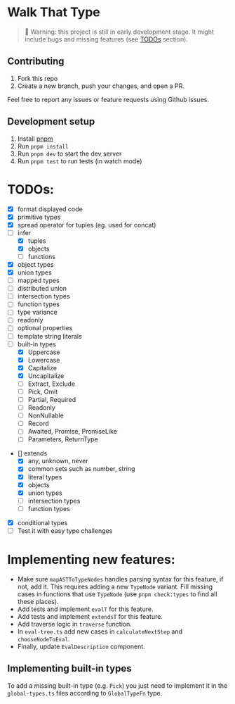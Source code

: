 # Walk That Type

> 🚧 Warning: this project is still in early development stage. It might include bugs and missing features (see [TODOs](#todos) section).

## Contributing

1. Fork this repo
2. Create a new branch, push your changes, and open a PR.

Feel free to report any issues or feature requests using Github issues.

## Development setup

1. Install [pnpm](https://pnpm.js.org/en/installation)
2. Run `pnpm install`
3. Run `pnpm dev` to start the dev server
4. Run `pnpm test` to run tests (in watch mode)

# TODOs:

- [x] format displayed code
- [x] primitive types
- [x] spread operator for tuples (eg. used for concat)
- [ ] infer
  - [x] tuples
  - [x] objects
  - [ ] functions
- [x] object types
- [x] union types
- [ ] mapped types
- [ ] distributed union
- [ ] intersection types
- [ ] function types
- [ ] type variance
- [ ] readonly
- [ ] optional properties
- [ ] template string literals
- [ ] built-in types
  - [x] Uppercase
  - [x] Lowercase
  - [x] Capitalize
  - [x] Uncapitalize
  - [ ] Extract, Exclude
  - [ ] Pick, Omit
  - [ ] Partial, Required
  - [ ] Readonly
  - [ ] NonNullable
  - [ ] Record
  - [ ] Awaited, Promise, PromiseLike
  - [ ] Parameters, ReturnType
- [] extends
  - [x] any, unknown, never
  - [x] common sets such as number, string
  - [x] literal types
  - [x] objects
  - [x] union types
  - [ ] intersection types
  - [ ] function types
- [x] conditional types
- [ ] Test it with easy type challenges

# Implementing new features:

- Make sure `mapASTToTypeNodes` handles parsing syntax for this feature, if not, add it. This
  requires adding a new `TypeNode` variant. Fill missing cases in functions that use `TypeNode` (use
  `pnpm check:types` to find all these places).
- Add tests and implement `evalT` for this feature.
- Add tests and implement `extendsT` for this feature.
- Add traverse logic in `traverse` function.
- In `eval-tree.ts` add new cases in `calculateNextStep` and `chooseNodeToEval`.
- Finally, update `EvalDescription` component.

## Implementing built-in types

To add a missing built-in type (e.g. `Pick`) you just need to implement it in the `global-types.ts` files according to `GlobalTypeFn` type.
